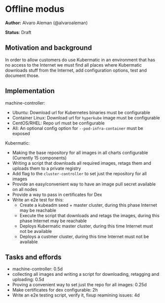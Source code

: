 # Offline modus

**Author:** Alvaro Aleman (@alvaroaleman)

**Status**: Draft

## Motivation and background

In order to allow customers do use Kubermatic in an environment that has no access to the Internet we must
find all places where Kubermatic downloads stuff from the Internet, add configuration options, test and document
those.

## Implementation

machine-controller:

* Ubuntu: Download url for Kubernetes binaries must be configurable
* Container Linux: Download url for `hyperkube` image must be configurable
* CentOS/RHEL: Repo url must be configurable
* All: An optional config option for `--pod-infra-container` must be exposed

Kubermatic:

* Making the base repository for all images in all charts configurable (Currently 15 components)
* Writing a script that downloads all required images, retags them and uploads them to a private registry
* Add flag to the `cluster-controller` to set just the repository for all images
* Provide an easy/convenient way to have an image pull secret available on all nodes
* Provide a way to pass in certificates for Dex
* Write an e2e test for this:
    * Create a kubeadm seed + master cluster, during this phase Internet may be reachable
    * Execute the script that downloads and retags the images, during this phase Internet may be reachable
    * Deploys Kubermatic master cluster, during this time Internet must not be available
    * Deploys a custmer cluster, during this time Internet must not be available

## Tasks and effords

* machine-controller: 0.5d
* collecting all images and writing a script for downloading, retagging and uploading: 0.5d
* Proving a convenient way to set just the repo for all images: 0.25d
* Make certificates for dex configurable: 2h
* Write an e2e testing script, verify it, fixup reamining issues: 4d
